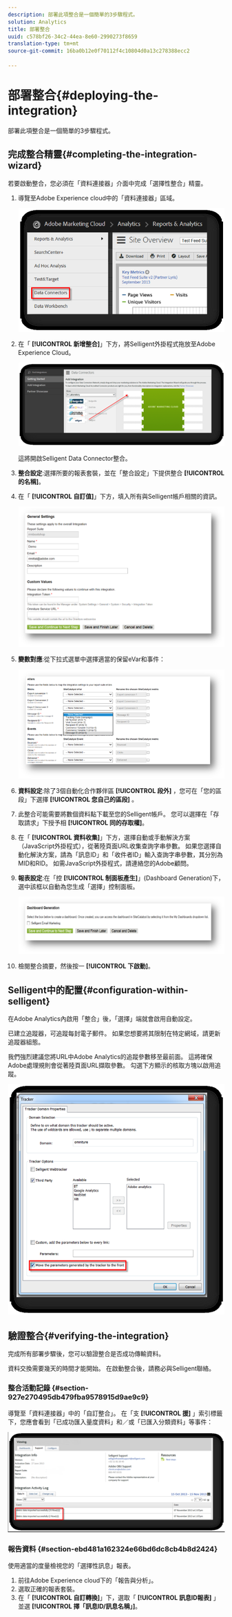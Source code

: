 ```yaml
---
description: 部署此項整合是一個簡單的3步驟程式。
solution: Analytics
title: 部署整合
uuid: c578bf26-34c2-44ea-8e60-2990273f8659
translation-type: tm+mt
source-git-commit: 16ba0b12e0f70112f4c10804d0a13c278388ecc2

---
```



# 部署整合{#deploying-the-integration}

部署此項整合是一個簡單的3步驟程式。

## 完成整合精靈{#completing-the-integration-wizard}

若要啟動整合，您必須在「資料連接器」介面中完成「選擇性整合」精靈。

1. 導覽至Adobe Experience cloud中的「資料連接器」區域。

   ![](assets/selligent-data_connectors.png)

1. 在「 **[!UICONTROL 新增整合]**」下方，將Selligent外掛程式拖放至Adobe Experience Cloud。

   ![](assets/selligent-add_integration.png)

   這將開啟Selligent Data Connector整合。

1. **整合設定**:選擇所要的報表套裝，並在「整合設定」下提供整合 **[!UICONTROL 的名稱]**。

1. 在「 **[!UICONTROL 自訂值]**」下方，填入所有與Selligent帳戶相關的資訊。

   ![](assets/selligent-general_settings.png)

1. **變數對應**:從下拉式選單中選擇適當的保留eVar和事件：

   ![](assets/selligent-variables.png)

1. **資料設定**:除了3個自動化合作夥伴區 **[!UICONTROL 段外]** ，您可在「您的區段」下選擇 **[!UICONTROL 您自己的區段]** 。

1. 此整合可能需要將數個資料點下載至您的Selligent帳戶。 您可以選擇在「存取請求」下授予相 **[!UICONTROL 同的存取權]**。
1. 在「 **[!UICONTROL 資料收集]**」下方，選擇自動或手動解決方案（JavaScript外掛程式），從著陸頁面URL收集查詢字串參數。 如果您選擇自動化解決方案，請為「訊息ID」和「收件者ID」輸入查詢字串參數，其分別為MID和RID。 如需JavaScript外掛程式，請連絡您的Adobe顧問。
1. **報表設定**:在「控 **[!UICONTROL 制面板產生]**」(Dashboard Generation)下，選中該框以自動為您生成「選擇」控制面板。

   ![](assets/selligent-report_settings.png)

1. 檢閱整合摘要，然後按一 **[!UICONTROL 下啟動]**。

## Selligent中的配置{#configuration-within-selligent}

在Adobe Analytics內啟用「整合」後，「選擇」端就會啟用自動設定。

已建立追蹤器，可追蹤每封電子郵件。 如果您想要將其限制在特定網域，請更新追蹤器組態。

我們強烈建議您將URL中Adobe Analytics的追蹤參數移至最前面。 這將確保Adobe處理規則會從著陸頁面URL擷取參數。 勾選下方顯示的核取方塊以啟用追蹤。

![](assets/selligent-tracker.png)

## 驗證整合{#verifying-the-integration}

完成所有部署步驟後，您可以驗證整合是否成功傳輸資料。

資料交換需要幾天的時間才能開始。 在啟動整合後，請務必與Selligent聯絡。

### 整合活動記錄 {#section-927e270495db479fba9578915d9ae9c9}

導覽至「資料連接器」中的「自訂整合」。 在「支 **[!UICONTROL 援]** 」索引標籤下，您應會看到「已成功匯入量度資料」和／或「已匯入分類資料」等事件：

![](assets/selligent-verifying.png)

### 報告資料 {#section-ebd481a162324e66bd6dc8cb4b8d2424}

使用適當的度量檢視您的「選擇性訊息」報表。

1. 前往Adobe Experience cloud下的「報告與分析」。
1. 選取正確的報表套裝。
1. 在「 **[!UICONTROL 自訂轉換]**」下，選取「 **[!UICONTROL 訊息ID報表]** 」並選 **[!UICONTROL 擇「訊息ID/訊息名稱」]**。
